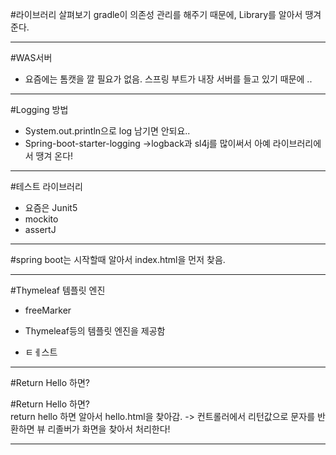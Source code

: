 #라이브러리 살펴보기
gradle이 의존성 관리를 해주기 때문에, Library를 알아서 땡겨 준다.

---

#WAS서버

- 요즘에는 톰캣을 깔 필요가 없음. 스프링 부트가 내장 서버를 들고 있기 때문에 ..

---

#Logging 방법

- System.out.println으로 log 남기면 안되요..
- Spring-boot-starter-logging ->logback과 sl4j를 많이써서 아예 라이브러리에서 땡겨 온다!

---

#테스트 라이브러리

- 요즘은 Junit5
- mockito
- assertJ

---

#spring boot는 시작할때 알아서 index.html을 먼저 찾음.

---

#Thymeleaf 템플릿 엔진

- freeMarker

- Thymeleaf등의 템플릿 엔진을 제공함
- ㅌㅔ스트

---

#Return Hello 하면?

#Return Hello 하면?  
return hello 하면 알아서 hello.html을 찾아감.
-> 컨트롤러에서 리턴값으로 문자를 반환하면 뷰 리졸버가 화면을 찾아서 처리한다!

---

